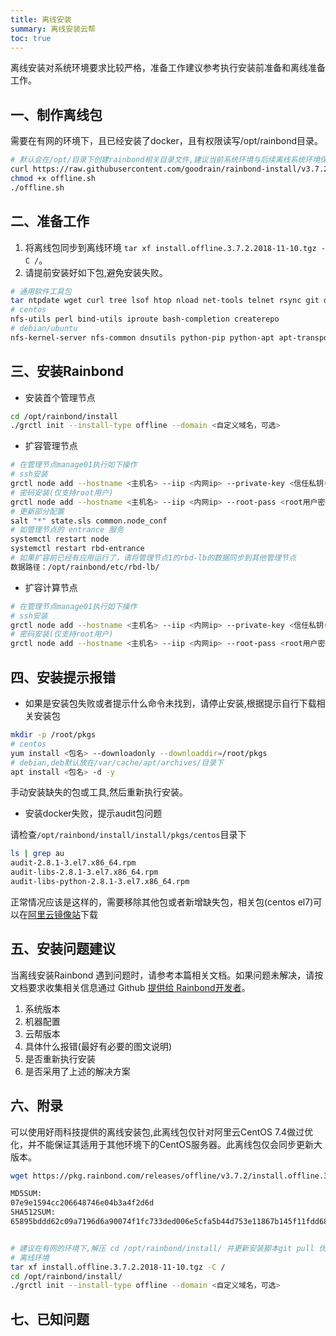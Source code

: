 ```yaml
--- 
title: 离线安装 
summary: 离线安装云帮
toc: true 
---
```


离线安装对系统环境要求比较严格，准备工作建议参考执行安装前准备和离线准备工作。

## 一、制作离线包

需要在有网的环境下，且已经安装了docker，且有权限读写/opt/rainbond目录。

```bash
# 默认会在/opt/目录下创建rainbond相关目录文件,建议当前系统环境与后续离线系统环境保持一致
curl https://raw.githubusercontent.com/goodrain/rainbond-install/v3.7.2/scripts/offline.sh -o ./offline.sh
chmod +x offline.sh
./offline.sh
```

## 二、准备工作

1. 将离线包同步到离线环境 `tar xf install.offline.3.7.2.2018-11-10.tgz -C /`。
2. 请提前安装好如下包,避免安装失败。

```bash
# 通用软件工具包
tar ntpdate wget curl tree lsof htop nload net-tools telnet rsync git dstat iotop lvm2 pwgen
# centos
nfs-utils perl bind-utils iproute bash-completion createrepo
# debian/ubuntu
nfs-kernel-server nfs-common dnsutils python-pip python-apt apt-transport-https uuid-runtime iproute2 systemd
```

## 三、安装Rainbond

- 安装首个管理节点

```bash
cd /opt/rainbond/install
./grctl init --install-type offline --domain <自定义域名，可选>
```

- 扩容管理节点

```bash
# 在管理节点manage01执行如下操作
# ssh安装
grctl node add --hostname <主机名> --iip <内网ip> --private-key <信任私钥(/root/.ssh/id_rsa)> --role master
# 密码安装(仅支持root用户)
grctl node add --hostname <主机名> --iip <内网ip> --root-pass <root用户密码> --role master
# 更新部分配置
salt "*" state.sls common.node_conf
# 如管理节点的 entrance 服务
systemctl restart node
systemctl restart rbd-entrance
# 如果扩容前已经有应用运行了，请将管理节点1的rbd-lb的数据同步到其他管理节点
数据路径：/opt/rainbond/etc/rbd-lb/
```

- 扩容计算节点

```bash
# 在管理节点manage01执行如下操作
# ssh安装
grctl node add --hostname <主机名> --iip <内网ip> --private-key <信任私钥(/root/.ssh/id_rsa)> --role worker
# 密码安装(仅支持root用户)
grctl node add --hostname <主机名> --iip <内网ip> --root-pass <root用户密码> --role worker
```

## 四、安装提示报错

- 如果是安装包失败或者提示什么命令未找到，请停止安装,根据提示自行下载相关安装包

```bash
mkdir -p /root/pkgs
# centos
yum install <包名> --downloadonly --downloaddir=/root/pkgs
# debian,deb默认放在/var/cache/apt/archives/目录下
apt install <包名> -d -y
```

手动安装缺失的包或工具,然后重新执行安装。

- 安装docker失败，提示audit包问题

请检查`/opt/rainbond/install/install/pkgs/centos`目录下

```bash
ls | grep au
audit-2.8.1-3.el7.x86_64.rpm
audit-libs-2.8.1-3.el7.x86_64.rpm
audit-libs-python-2.8.1-3.el7.x86_64.rpm
```

正常情况应该是这样的，需要移除其他包或者新增缺失包，相关包(centos el7)可以在[阿里云镜像站](https://opsx.alibaba.com/mirror)下载

## 五、安装问题建议

当离线安装Rainbond 遇到问题时，请参考本篇相关文档。如果问题未解决，请按文档要求收集相关信息通过 Github [提供给 Rainbond开发者](https://github.com/goodrain/rainbond/issues/new)。

1. 系统版本
2. 机器配置
3. 云帮版本
4. 具体什么报错(最好有必要的图文说明)
5. 是否重新执行安装
6. 是否采用了上述的解决方案

## 六、附录

可以使用好雨科技提供的离线安装包,此离线包仅针对阿里云CentOS 7.4做过优化，并不能保证其适用于其他环境下的CentOS服务器。此离线包仅会同步更新大版本。

```bash
wget https://pkg.rainbond.com/releases/offline/v3.7.2/install.offline.3.7.2.2018-11-10.tgz

MD5SUM:
07e9e1594cc206648746e04b3a4f2d6d
SHA512SUM:
65895bddd62c09a7196d6a90074f1fc733ded006e5cfa5b44d753e11867b145f11fdd68d3e9e9a1a2c34d0bf61e563e8e7c9da172eaf32655aec50810278c649


# 建议在有网的环境下,解压 cd /opt/rainbond/install/ 并更新安装脚本git pull 优化安装
# 离线环境
tar xf install.offline.3.7.2.2018-11-10.tgz -C /
cd /opt/rainbond/install/
./grctl init --install-type offline --domain <自定义域名，可选>
```

## 七、已知问题

